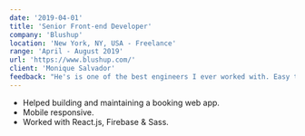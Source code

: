 ```yaml
---
date: '2019-04-01'
title: 'Senior Front-end Developer'
company: 'Blushup'
location: 'New York, NY, USA - Freelance'
range: 'April - August 2019'
url: 'https://www.blushup.com/'
client: 'Monique Salvador'
feedback: "He's is one of the best engineers I ever worked with. Easy to communicate, organized, great html/css/react skills. Would recommend."
---
```


- Helped building and maintaining a booking web app.
- Mobile responsive.
- Worked with React.js, Firebase & Sass.
